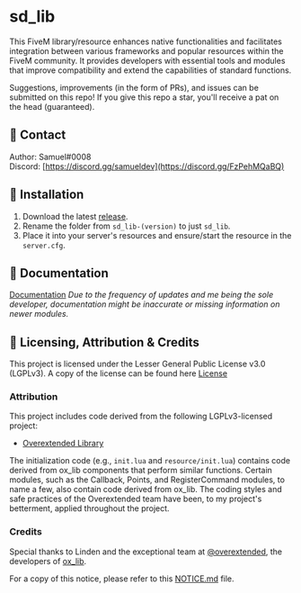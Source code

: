 # sd_lib

This FiveM library/resource enhances native functionalities and facilitates integration between various frameworks and popular resources within the FiveM community. It provides developers with essential tools and modules that improve compatibility and extend the capabilities of standard functions.

Suggestions, improvements (in the form of PRs), and issues can be submitted on this repo! If you give this repo a star, you'll receive a pat on the head (guaranteed).

## 🔔 Contact
Author: Samuel#0008  
Discord: [https://discord.gg/samueldev](https://discord.gg/FzPehMQaBQ)

## 💾 Installation
1. Download the latest [release](https://github.com/Samuels-Development/sd_lib/releases).
2. Rename the folder from `sd_lib-(version)` to just `sd_lib`.
3. Place it into your server's resources and ensure/start the resource in the `server.cfg`.

## 📖 Documentation
[Documentation](https://docs.samueldev.shop/overview/library)
*Due to the frequency of updates and me being the sole developer, documentation might be inaccurate or missing information on newer modules.*

## 📁 Licensing, Attribution & Credits
This project is licensed under the Lesser General Public License v3.0 (LGPLv3). A copy of the license can be found here [License](./LICENSE)

### Attribution
This project includes code derived from the following LGPLv3-licensed project:
- [Overextended Library](https://github.com/overextended/ox_lib)

The initialization code (e.g., `init.lua` and `resource/init.lua`) contains code derived from ox_lib components that perform similar functions. Certain modules, such as the Callback, Points, and RegisterCommand modules, to name a few, also contain code derived from ox_lib. The coding styles and safe practices of the Overextended team have been, to my project's betterment, applied throughout the project.

### Credits
Special thanks to Linden and the exceptional team at [@overextended](https://github.com/overextended), the developers of [ox_lib](https://github.com/overextended/ox_lib).

For a copy of this notice, please refer to this [NOTICE.md](./NOTICE.md) file.
